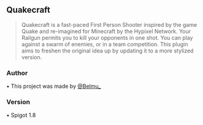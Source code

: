 ## Quakecraft
> Quakecraft is a fast-paced First Person Shooter inspired by the game Quake and re-imagined for
> Minecraft by the Hypixel Network. Your Railgun permits you to kill your opponents in one shot.
> You can play against a swarm of enemies, or in a team competition. This plugin aims to freshen
> the original idea up by updating it to a more stylized version.
### Author
• This project was made by [@Belmu_](https://twitter.com/Belmu_)
### Version
• Spigot 1.8
